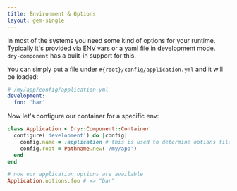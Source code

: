 ```yaml
---
title: Environment & Options
layout: gem-single
---
```


In most of the systems you need some kind of options for your runtime. Typically it's provided via ENV vars or a yaml file in development mode. `dry-component` has a built-in support for this.

You can simply put a file under `#{root}/config/application.yml` and it will be loaded:

``` yaml
# /my/app/config/application.yml
development:
  foo: 'bar'
```

Now let's configure our container for a specific env:

``` ruby
class Application < Dry::Component::Container
  configure('development') do |config|
    config.name = :application # this is used to determine options file name
    config.root = Pathname.new('/my/app')
  end
end

# now our application options are available
Application.options.foo # => "bar"
```
